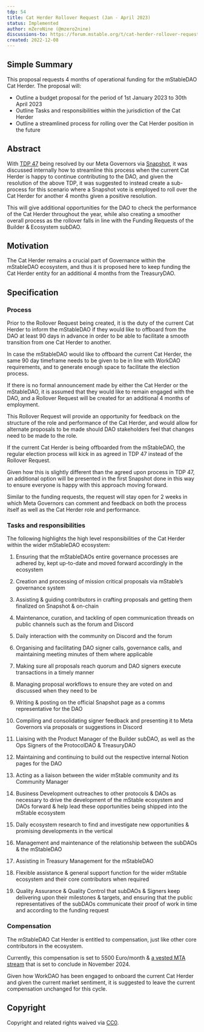 ```yaml
---
tdp: 54
title: Cat Herder Rollover Request (Jan - April 2023)
status: Implemented
author: mZeroNine (@mzero2nine)
discussions-to: https://forum.mstable.org/t/cat-herder-rollover-request-jan-april-2023/962/1
created: 2022-12-08
---
```


## Simple Summary

This proposal requests 4 months of operational funding for the mStableDAO Cat Herder. The proposal will:

- Outline a budget proposal for the period of 1st January 2023 to 30th April 2023
- Outline Tasks and responsibilities within the jurisdiction of the Cat Herder
- Outline a streamlined process for rolling over the Cat Herder position in the future

## Abstract

With [TDP 47](./tdp-47) being resolved by our Meta Governors via [Snapshot](https://vote.mstable.org/#/proposal/0xb88454b3be7719673c65f2e57e64425027a84cf90839c4e2b4b3113ab23c98f3), it was discussed internally how to streamline this process when the current Cat Herder is happy to continue contributing to the DAO, and given the resolution of the above TDP, it was suggested to instead create a sub-process for this scenario where a Snapshot vote is employed to roll over the Cat Herder for another 4 months given a positive resolution. 

This will give additional opportunities for the DAO to check the performance of the Cat Herder throughout the year, while also creating a smoother overall process as the rollover falls in line with the Funding Requests of the Builder & Ecosystem subDAO. 

## Motivation

The Cat Herder remains a crucial part of Governance within the mStableDAO ecosystem, and thus it is proposed here to keep funding the Cat Herder entity for an additional 4 months from the TreasuryDAO.

## Specification

### Process

Prior to the Rollover Request being created, it is the duty of the current Cat Herder to inform the mStableDAO if they would like to offboard from the DAO at least 90 days in advance in order to be able to facilitate a smooth transition from one Cat Herder to another. 

In case the mStableDAO would like to offboard the current Cat Herder, the same 90 day timeframe needs to be given to be in line with WorkDAO requirements, and to generate enough space to facilitate the election process.

If there is no formal announcement made by either the Cat Herder or the mStableDAO, it is assumed that they would like to remain engaged with the DAO, and a Rollover Request will be created for an additional 4 months of employment.

This Rollover Request will provide an opportunity for feedback on the structure of the role and performance of the Cat Herder, and would allow for alternate proposals to be made should DAO stakeholders feel that changes need to be made to the role.

If the current Cat Herder is being offboarded from the mStableDAO, the regular election process will kick in as agreed in TDP 47 instead of the Rollover Request.

Given how this is slightly different than the agreed upon process in TDP 47, an additional option will be presented in the first Snapshot done in this way to ensure everyone is happy with this approach moving forward.

Similar to the funding requests, the request will stay open for 2 weeks in which Meta Governors can comment and feedback on both the process itself as well as the Cat Herder role and performance.

### Tasks and responsibilities

The following highlights the high level responsibilities of the Cat Herder within the wider mStableDAO ecosystem:

1. Ensuring that the mStableDAOs entire governance processes are adhered by, kept up-to-date and moved forward accordingly in the ecosystem

2. Creation and processing of mission critical proposals via mStable’s governance system

3. Assisting & guiding contributors in crafting proposals and getting them finalized on Snapshot & on-chain

4. Maintenance, curation, and tackling of open communication threads on public channels such as the forum and Discord

5. Daily interaction with the community on Discord and the forum

6. Organising and facilitating DAO signer calls, governance calls, and maintaining meeting minutes of them where applicable

7. Making sure all proposals reach quorum and DAO signers execute transactions in a timely manner

8. Managing proposal workflows to ensure they are voted on and discussed when they need to be

9. Writing & posting on the official Snapshot page as a comms representative for the DAO

10. Compiling and consolidating signer feedback and presenting it to Meta Governors via proposals or suggestions in Discord

11. Liaising with the Product Manager of the Builder subDAO, as well as the Ops Signers of the ProtocolDAO & TreasuryDAO

12. Maintaining and continuing to build out the respective internal Notion pages for the DAO

13. Acting as a liaison between the wider mStable community and its Community Manager

14. Business Development outreaches to other protocols & DAOs as necessary to drive the development of the mStable ecosystem and DAOs forward & help lead these opportunities being shipped into the mStable ecosystem

15. Daily ecosystem research to find and investigate new opportunities & promising developments in the vertical

16. Management and maintenance of the relationship between the subDAOs & the mStableDAO

17. Assisting in Treasury Management for the mStableDAO

18. Flexible assistance & general support function for the wider mStable ecosystem and their core contributors when required

19. Quality Assurance & Quality Control that subDAOs & Signers keep delivering upon their milestones & targets, and ensuring that the public representatives of the subDAOs communicate their proof of work in time and according to the funding request

### Compensation

The mStableDAO Cat Herder is entitled to compensation, just like other core contributors in the ecosystem.

Currently, this compensation is set to 5500 Euro/month & [a vested MTA stream](https://app.sablier.finance/stream/102745) that is set to conclude in November 2024.

Given how WorkDAO has been engaged to onboard the current Cat Herder and given the current market sentiment, it is suggested to leave the current compensation unchanged for this cycle.

## Copyright

Copyright and related rights waived via [CC0](https://creativecommons.org/publicdomain/zero/1.0/).